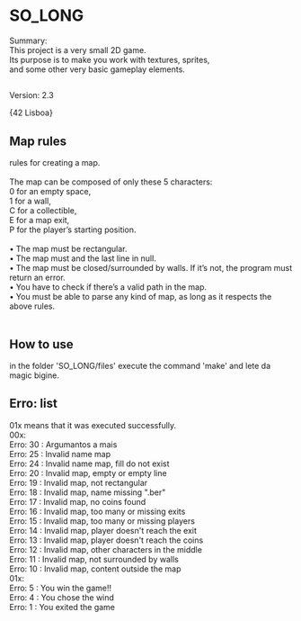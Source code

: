 # SO_LONG
Summary: <br>
This project is a very small 2D game.<br>
Its purpose is to make you work with textures, sprites,<br>
and some other very basic gameplay elements.<br>
##
Version: 2.3<br>

{42 Lisboa}

##

## Map rules
rules for creating a map.<br>
<br>
The map can be composed of only these 5 characters:<br>
0 for an empty space,<br>
1 for a wall,<br>
C for a collectible,<br>
E for a map exit,<br>
P for the player’s starting position.<br>
<br>
• The map must be rectangular.<br>
• The map must and the last line in null.<br>
• The map must be closed/surrounded by walls. If it’s not, the program must return an error.<br>
• You have to check if there’s a valid path in the map.<br>
• You must be able to parse any kind of map, as long as it respects the above rules.<br>
<br>

## How to use
in the folder 'SO_LONG/files' execute the command 'make' and lete da magic bigine.

## Erro: list
01x means that it was executed successfully.<br>
00x:<br>
Erro: 30 : Argumantos a mais<br>
Erro: 25 : Invalid name map<br>
Erro: 24 : Invalid name map, fill do not exist<br>
Erro: 20 : Invalid map, empty or empty line<br>
Erro: 19 : Invalid map, not rectangular<br>
Erro: 18 : Invalid map, name missing ".ber"<br>
Erro: 17 : Invalid map, no coins found<br>
Erro: 16 : Invalid map, too many or missing exits<br>
Erro: 15 : Invalid map, too many or missing players<br>
Erro: 14 : Invalid map, player doesn't reach the exit<br>
Erro: 13 : Invalid map, player doesn't reach the coins<br>
Erro: 12 : Invalid map, other characters in the middle<br>
Erro: 11 : Invalid map, not surrounded by walls<br>
Erro: 10 : Invalid map, content outside the map<br>
01x:<br>
Erro: 5 : You win the game!!<br>
Erro: 4 : You chose the wind<br>
Erro: 1 : You exited the game<br>
